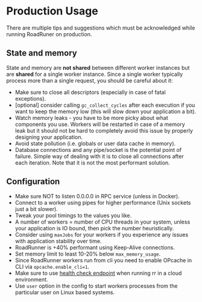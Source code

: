 # Production Usage

There are multiple tips and suggestions which must be acknowledged while running RoadRuner on production.

## State and memory

State and memory are **not shared** between different worker instances but are **shared** for a single worker instance.
Since a single worker typically process more than a single request, you should be careful about it:

- Make sure to close all descriptors (especially in case of fatal exceptions).
- [optional] consider calling `gc_collect_cycles` after each execution if you want to keep the memory low
  (this will slow down your application a bit).
- Watch memory leaks - you have to be more picky about what components you use. Workers will be restarted in case of
  a memory leak but it should not be hard to completely avoid this issue by properly designing your application.
- Avoid state pollution (i.e. globals or user data cache in memory).
- Database connections and any pipe/socket is the potential point of failure. Simple way of dealing with it is to close
  all connections after each iteration. Note that it is not the most performant solution.
  
## Configuration

- Make sure NOT to listen 0.0.0.0 in RPC service (unless in Docker).
- Connect to a worker using pipes for higher performance (Unix sockets just a bit slower).
- Tweak your pool timings to the values you like.
- A number of workers = number of CPU threads in your system, unless your application is IO bound, then pick
  the number heuristically. 
- Consider using `maxJobs` for your workers if you experience any issues with application stability over time.
- RoadRunner is +40% performant using Keep-Alive connections.
- Set memory limit to least 10-20% below `max_memory_usage`.
- Since RoadRunner workers run from cli you need to enable OPcache in CLI via `opcache.enable_cli=1`.
- Make sure to use [health check endpoint](beep-beep/health.md) when running rr in a cloud environment.
- Use `user` option in the config to start workers processes from the particular user on Linux based systems.

